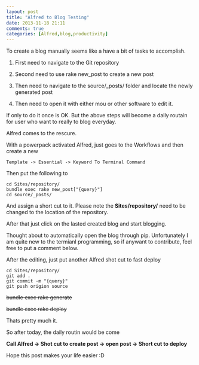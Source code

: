 ```yaml
---
layout: post
title: "Alfred to Blog Testing"
date: 2013-11-18 21:11
comments: true
categories: [Alfred,blog,productivity]
---
```


To create a blog manually seems like a have a bit of tasks to accomplish.

1. First need to navigate to the Git repository

2. Second need to use rake new_post to create a new post

3. Then need to navigate to the source/_posts/ folder and locate the newly generated post

4. Then need to open it with either mou or other software to edit it.

If only to do it once is OK. But the above steps will become a daily routain for user who want to really to blog everyday.

Alfred comes to the rescure. 

With a powerpack activated Alfred, just goes to the Workflows and then create a new 

	Template -> Essential -> Keyword To Terminal Command

Then put the following to 

	cd Sites/repository/
	bundle exec rake new_post["{query}"]
	cd source/_posts/
	
And assign a short cut to it. Please note the **Sites/repository/** need to be changed to the location of the repository.

After that just click on the lasted created blog and start blogging.

Thought about to automatically open the blog through pip. Unfortunately I am quite new to the termianl programming, so if anywant to contribute, feel free to put a comment below.

After the editing, just put another Alfred shot cut to fast deploy

	cd Sites/repository/
	git add .
	git commit -m "{query}"
	git push origion source
	
~~bundle exec rake generate~~

~~bundle exec rake deploy~~
	
Thats pretty much it. 

So after today, the daily routin would be come

**Call Alfred -> Shot cut to create post -> open post -> Short cut to deploy**

Hope this post makes your life easier :D
